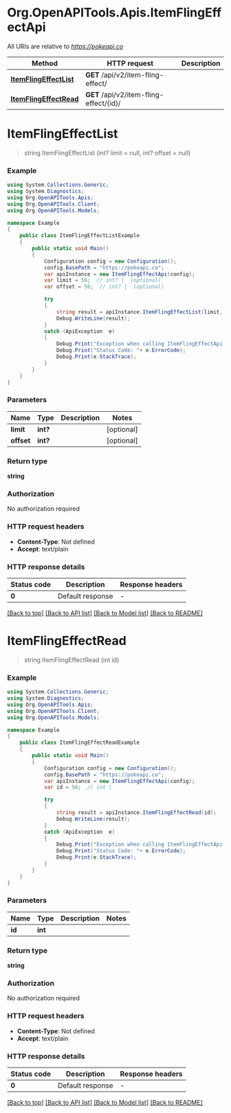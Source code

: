 # Org.OpenAPITools.Apis.ItemFlingEffectApi

All URIs are relative to *https://pokeapi.co*

Method | HTTP request | Description
------------- | ------------- | -------------
[**ItemFlingEffectList**](ItemFlingEffectApi.md#itemflingeffectlist) | **GET** /api/v2/item-fling-effect/ | 
[**ItemFlingEffectRead**](ItemFlingEffectApi.md#itemflingeffectread) | **GET** /api/v2/item-fling-effect/{id}/ | 


<a name="itemflingeffectlist"></a>
# **ItemFlingEffectList**
> string ItemFlingEffectList (int? limit = null, int? offset = null)



### Example
```csharp
using System.Collections.Generic;
using System.Diagnostics;
using Org.OpenAPITools.Apis;
using Org.OpenAPITools.Client;
using Org.OpenAPITools.Models;

namespace Example
{
    public class ItemFlingEffectListExample
    {
        public static void Main()
        {
            Configuration config = new Configuration();
            config.BasePath = "https://pokeapi.co";
            var apiInstance = new ItemFlingEffectApi(config);
            var limit = 56;  // int? |  (optional) 
            var offset = 56;  // int? |  (optional) 

            try
            {
                string result = apiInstance.ItemFlingEffectList(limit, offset);
                Debug.WriteLine(result);
            }
            catch (ApiException  e)
            {
                Debug.Print("Exception when calling ItemFlingEffectApi.ItemFlingEffectList: " + e.Message );
                Debug.Print("Status Code: "+ e.ErrorCode);
                Debug.Print(e.StackTrace);
            }
        }
    }
}
```

### Parameters

Name | Type | Description  | Notes
------------- | ------------- | ------------- | -------------
 **limit** | **int?**|  | [optional] 
 **offset** | **int?**|  | [optional] 

### Return type

**string**

### Authorization

No authorization required

### HTTP request headers

 - **Content-Type**: Not defined
 - **Accept**: text/plain


### HTTP response details
| Status code | Description | Response headers |
|-------------|-------------|------------------|
| **0** | Default response |  -  |

[[Back to top]](#) [[Back to API list]](../README.md#documentation-for-api-endpoints) [[Back to Model list]](../README.md#documentation-for-models) [[Back to README]](../README.md)

<a name="itemflingeffectread"></a>
# **ItemFlingEffectRead**
> string ItemFlingEffectRead (int id)



### Example
```csharp
using System.Collections.Generic;
using System.Diagnostics;
using Org.OpenAPITools.Apis;
using Org.OpenAPITools.Client;
using Org.OpenAPITools.Models;

namespace Example
{
    public class ItemFlingEffectReadExample
    {
        public static void Main()
        {
            Configuration config = new Configuration();
            config.BasePath = "https://pokeapi.co";
            var apiInstance = new ItemFlingEffectApi(config);
            var id = 56;  // int | 

            try
            {
                string result = apiInstance.ItemFlingEffectRead(id);
                Debug.WriteLine(result);
            }
            catch (ApiException  e)
            {
                Debug.Print("Exception when calling ItemFlingEffectApi.ItemFlingEffectRead: " + e.Message );
                Debug.Print("Status Code: "+ e.ErrorCode);
                Debug.Print(e.StackTrace);
            }
        }
    }
}
```

### Parameters

Name | Type | Description  | Notes
------------- | ------------- | ------------- | -------------
 **id** | **int**|  | 

### Return type

**string**

### Authorization

No authorization required

### HTTP request headers

 - **Content-Type**: Not defined
 - **Accept**: text/plain


### HTTP response details
| Status code | Description | Response headers |
|-------------|-------------|------------------|
| **0** | Default response |  -  |

[[Back to top]](#) [[Back to API list]](../README.md#documentation-for-api-endpoints) [[Back to Model list]](../README.md#documentation-for-models) [[Back to README]](../README.md)

